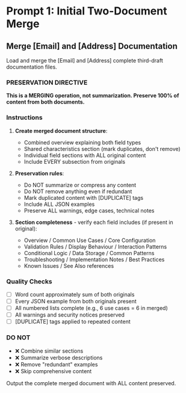 # Prompt 1: Initial Two-Document Merge

## Merge [Email] and [Address] Documentation

Load and merge the [Email] and [Address] complete third-draft documentation files.

### PRESERVATION DIRECTIVE
**This is a MERGING operation, not summarization. Preserve 100% of content from both documents.**

### Instructions

1. **Create merged document structure**:
   - Combined overview explaining both field types
   - Shared characteristics section (mark duplicates, don't remove)
   - Individual field sections with ALL original content
   - Include EVERY subsection from originals

2. **Preservation rules**:
   - Do NOT summarize or compress any content
   - Do NOT remove anything even if redundant
   - Mark duplicated content with [DUPLICATE] tags
   - Include ALL JSON examples
   - Preserve ALL warnings, edge cases, technical notes

3. **Section completeness** - verify each field includes (if present in original):
   - Overview / Common Use Cases / Core Configuration
   - Validation Rules / Display Behaviour / Interaction Patterns
   - Conditional Logic / Data Storage / Common Patterns
   - Troubleshooting / Implementation Notes / Best Practices
   - Known Issues / See Also references

### Quality Checks
- [ ] Word count approximately sum of both originals
- [ ] Every JSON example from both originals present
- [ ] All numbered lists complete (e.g., 6 use cases = 6 in merged)
- [ ] All warnings and security notices preserved
- [ ] [DUPLICATE] tags applied to repeated content

### DO NOT
- ❌ Combine similar sections
- ❌ Summarize verbose descriptions
- ❌ Remove "redundant" examples
- ❌ Skip comprehensive content

Output the complete merged document with ALL content preserved.